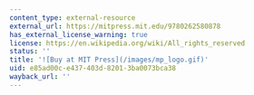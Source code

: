 ```yaml
---
content_type: external-resource
external_url: https://mitpress.mit.edu/9780262580878
has_external_license_warning: true
license: https://en.wikipedia.org/wiki/All_rights_reserved
status: ''
title: '![Buy at MIT Press](/images/mp_logo.gif)'
uid: e85ad00c-e437-403d-8201-3ba0073bca38
wayback_url: ''
---
```

